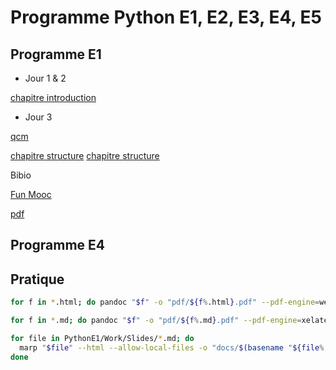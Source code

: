 # Programme Python E1, E2, E3, E4, E5

## Programme E1

- Jour 1 & 2

[chapitre introduction](https://antoine07.github.io/python_estiam/)

- Jour 3

[qcm](https://antoine07.github.io/python_estiam/qcm_introduction.html)

[chapitre structure](https://antoine07.github.io/python_estiam/02_structure.html)
[chapitre structure](https://antoine07.github.io/python_estiam/03_fichier.html)


Bibio

[Fun Mooc ](https://www.fun-mooc.fr/fr/cours/python-3-des-fondamentaux-aux-concepts-avances-du-langage/)

[pdf ](https://python.sdv.u-paris.fr/cours-python.pdf?utm_source=chatgpt.com)

## Programme E4


## Pratique

```bash
for f in *.html; do pandoc "$f" -o "pdf/${f%.html}.pdf" --pdf-engine=weasyprint; done

for f in *.md; do pandoc "$f" -o "pdf/${f%.md}.pdf" --pdf-engine=xelatex --standalone; done

for file in PythonE1/Work/Slides/*.md; do
  marp "$file" --html --allow-local-files -o "docs/$(basename "${file%.md}.html")"
done

```